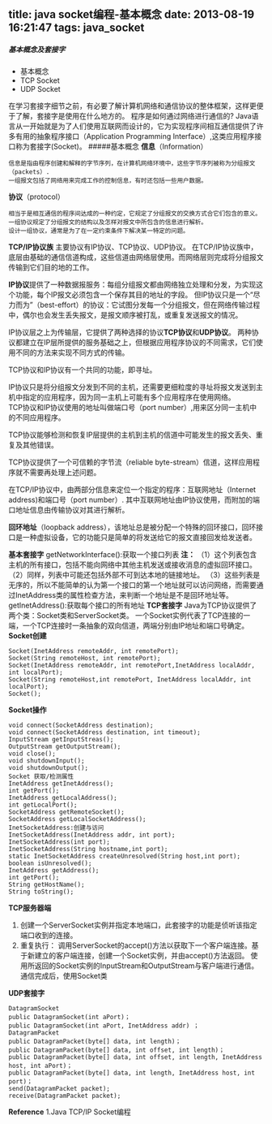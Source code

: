 title: java socket编程-基本概念
date: 2013-08-19 16:21:47
tags: java_socket
---
##### 基本概念及套接字
- 基本概念
- TCP Socket
- UDP Socket 
<!--more--> 

在学习套接字细节之前，有必要了解计算机网络和通信协议的整体框架，这样更便于了解，套接字是使用在什么地方的。
程序是如何通过网络进行通信的? 
Java语言从一开始就是为了人们使用互联网而设计的，它为实现程序间相互通信提供了许多有用的抽象程序接口（Application Programming Interface）,这类应用程序接口称为套接字(Socket)。
#####基本概念 
<strong>信息</strong>（Information）
``` 
信息是指由程序创建和解释的字节序列，在计算机网络环境中，这些字节序列被称为分组报文（packets）.
一组报文包括了网络用来完成工作的控制信息，有时还包括一些用户数据。
```
<strong>协议</strong>（protocol） 
```
相当于是相互通信的程序间达成的一种约定，它规定了分组报文的交换方式合它们包含的意义。
一组协议规定了分组报文的结构以及怎样对报文中所包含的信息进行解析。
设计一组协议，通常是为了在一定约束条件下解决某一特定的问题。
```
<strong>TCP/IP协议族</strong> 主要协议有IP协议、TCP协议、UDP协议。 
在TCP/IP协议族中，底层由基础的通信信道构成，这些信道由网络层使用。而网络层则完成将分组报文传输到它们目的地的工作。 

<strong>IP协议</strong>提供了一种数据报服务：每组分组报文都由网络独立处理和分发，为实现这个功能，每个IP报文必须包含一个保存其目的地址的字段。 
但IP协议只是一个“尽力而为”（best-effort）的协议：它试图分发每一个分组报文，但在网络传输过程中，偶尔也会发生丢失报文，是报文顺序被打乱，或重复发送报文的情况。 

IP协议层之上为传输层，它提供了两种选择的协议<strong>TCP协议</strong>和<strong>UDP协议</strong>。
两种协议都建立在IP层所提供的服务基础之上，但根据应用程序协议的不同需求，它们使用不同的方法来实现不同方式的传输。

TCP协议和IP协议有一个共同的功能，即寻址。 

IP协议只是将分组报文分发到不同的主机，还需要更细粒度的寻址将报文发送到主机中指定的应用程序，因为同一主机上可能有多个应用程序在使用网络。  
TCP协议和IP协议使用的地址叫做端口号（port number）,用来区分同一主机中的不同应用程序。 

TCP协议能够检测和恢复IP层提供的主机到主机的信道中可能发生的报文丢失、重复及其他错误。 

TCP协议提供了一个可信赖的字节流（reliable byte-stream）信道，这样应用程序就不需要再处理上述问题。 

在TCP/IP协议中，由两部分信息来定位一个指定的程序：互联网地址（Internet address)和端口号（port number）.
其中互联网地址由IP协议使用，而附加的端口地址信息由传输协议对其进行解析。  

<strong>回环地址</strong>（loopback address），该地址总是被分配一个特殊的回环接口，回环接口是一种虚拟设备，它的功能只是简单的将发送给它的报文直接回发给发送者。  

<strong>基本套接字</strong> 
getNetworkInterface():获取一个接口列表
<strong>注：</strong> 
（1）这个列表包含主机的所有接口，包括不能向网络中其他主机发送或接收消息的虚拟回环接口。 
（2）同样，列表中可能还包括外部不可到达本地的链接地址。 
（3）这些列表是无序的，所以不能简单的认为第一个接口的第一个地址就可以访问网络，而需要通过InetAddress类的属性检查方法，来判断一个地址是不是回环地址等。 
getInetAddress():获取每个接口的所有地址 
<strong>TCP套接字</strong>
Java为TCP协议提供了两个类：Socket类和ServerSocket类。
一个Socket实例代表了TCP连接的一端，一个TCP连接时一条抽象的双向信道，两端分别由IP地址和端口号确定。
<strong>Socket创建</strong>
```
Socket(InetAddress remoteAddr, int remotePort);
Socket(String remoteHost, int remotePort);
Socket(InetAddress remoteAddr, int remotePort,InetAddress localAddr, int localPort);
Socket(String remoteHost,int remotePort, InetAddress localAddr, int localPort);
Socket();
```
<strong>Socket操作</strong>
```
void connect(SocketAddress destination);
void connect(SocketAddress destination, int timeout);
InputStream getInputStreas();
OutputStream getOutputStream();
void close();
void shutdownInput();
void shutdownOutput();
Socket 获取/检测属性
InetAddress getInetAddress();
int getPort();
InetAddress getLocalAddress();
int getLocalPort();
SocketAddress getRemoteSocket();
SocketAddress getLocalSocketAddress();
InetSocketAddress:创建与访问
InetSocketAddress(InetAddress addr, int port);
InetSocketAddress(int port);
InetSocketAddress(String hostname,int port);
static InetSocketAddress createUnresolved(String host,int port);
boolean isUnresolved();
InetAddress getAddress();
int getPort();
String getHostName();
String toString();
```

<strong>TCP服务器端</strong>
1. 创建一个ServerSocket实例并指定本地端口，此套接字的功能是侦听该指定端口收到的连接。
2. 重复执行：
调用ServerSocket的accept()方法以获取下一个客户端连接。基于新建立的客户端连接，创建一个Socket实例，并由accept()方法返回。
使用所返回的Socket实例的InputStream和OutputStream与客户端进行通信。
通信完成后，使用Socket类

<strong>UDP套接字</strong>
```
DatagramSocket 
public DatagramSocket(int aPort)；
public DatagramSocket(int aPort, InetAddress addr) ；
DatagramPacket
public DatagramPacket(byte[] data, int length)；
public DatagramPacket(byte[] data, int offset, int length)；
public DatagramPacket(byte[] data, int offset, int length, InetAddress host, int aPort)；
public DatagramPacket(byte[] data, int length, InetAddress host, int port)；
send(DatagramPacket packet);
receive(DatagramPacket packet);
```
<strong>Reference</strong>
1.Java TCP/IP Socket编程